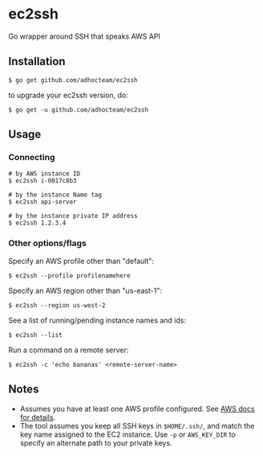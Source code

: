 # ec2ssh
Go wrapper around SSH that speaks AWS API

## Installation

```
$ go get github.com/adhocteam/ec2ssh
```

to upgrade your ec2ssh version, do:

```
$ go get -u github.com/adhocteam/ec2ssh
```

## Usage

### Connecting

```
# by AWS instance ID
$ ec2ssh i-0017c8b3

# by the instance Name tag
$ ec2ssh api-server

# by the instance private IP address
$ ec2ssh 1.2.3.4
```

### Other options/flags

Specify an AWS profile other than "default":

```
$ ec2ssh --profile profilenamehere
```

Specify an AWS region other than "us-east-1":

```
$ ec2ssh --region us-west-2
```

See a list of running/pending instance names and ids:

```
$ ec2ssh --list
```

Run a command on a remote server:

```
$ ec2ssh -c 'echo bananas' <remote-server-name>
```

## Notes

- Assumes you have at least one AWS profile configured. See [AWS docs for details](http://docs.aws.amazon.com/cli/latest/userguide/cli-chap-getting-started.html#cli-quick-configuration).
- The tool assumes you keep all SSH keys in `$HOME/.ssh/`, and match the key name assigned to the EC2 instance. Use `-p` or `AWS_KEY_DIR` to specify an alternate path to your private keys.
